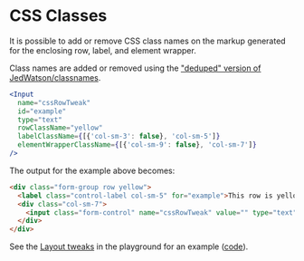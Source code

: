 # CSS Classes

It is possible to add or remove CSS class names on the markup generated for the enclosing row, label, and element wrapper.

Class names are added or removed using the ["deduped" version of JedWatson/classnames](https://github.com/JedWatson/classnames#alternate-dedupe-version).

```jsx
<Input
  name="cssRowTweak"
  id="example"
  type="text"
  rowClassName="yellow"
  labelClassName={[{'col-sm-3': false}, 'col-sm-5']}
  elementWrapperClassName={[{'col-sm-9': false}, 'col-sm-7']}
/>
```

The output for the example above becomes:

```html
<div class="form-group row yellow">
  <label class="control-label col-sm-5" for="example">This row is yellow</label>
  <div class="col-sm-7">
    <input class="form-control" name="cssRowTweak" value="" type="text" id="example">
  </div>
</div>
```

See the [Layout tweaks](http://twisty.github.io/bobvanoorschot-formsy-components/playground/) in the playground for an example ([code](../examples/playground/src/playground.js#L224-L245)).
